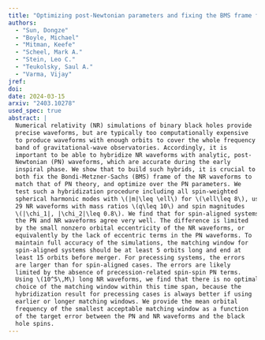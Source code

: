 ```yaml
---
title: "Optimizing post-Newtonian parameters and fixing the BMS frame for numerical-relativity waveform hybridizations"
authors:
  - "Sun, Dongze"
  - "Boyle, Michael"
  - "Mitman, Keefe"
  - "Scheel, Mark A."
  - "Stein, Leo C."
  - "Teukolsky, Saul A."
  - "Varma, Vijay"
jref:
doi:
date: 2024-03-15
arxiv: "2403.10278"
used_spec: true
abstract: |
  Numerical relativity (NR) simulations of binary black holes provide
  precise waveforms, but are typically too computationally expensive
  to produce waveforms with enough orbits to cover the whole frequency
  band of gravitational-wave observatories. Accordingly, it is
  important to be able to hybridize NR waveforms with analytic, post-
  Newtonian (PN) waveforms, which are accurate during the early
  inspiral phase. We show that to build such hybrids, it is crucial to
  both fix the Bondi-Metzner-Sachs (BMS) frame of the NR waveforms to
  match that of PN theory, and optimize over the PN parameters. We
  test such a hybridization procedure including all spin-weighted
  spherical harmonic modes with \(|m|\leq \ell\) for \(\ell\leq 8\), using
  29 NR waveforms with mass ratios \(q\leq 10\) and spin magnitudes
  \(|\chi_1|, |\chi_2|\leq 0.8\). We find that for spin-aligned systems,
  the PN and NR waveforms agree very well. The difference is limited
  by the small nonzero orbital eccentricity of the NR waveforms, or
  equivalently by the lack of eccentric terms in the PN waveforms. To
  maintain full accuracy of the simulations, the matching window for
  spin-aligned systems should be at least 5 orbits long and end at
  least 15 orbits before merger. For precessing systems, the errors
  are larger than for spin-aligned cases. The errors are likely
  limited by the absence of precession-related spin-spin PN terms.
  Using \(10^5\,M\) long NR waveforms, we find that there is no optimal
  choice of the matching window within this time span, because the
  hybridization result for precessing cases is always better if using
  earlier or longer matching windows. We provide the mean orbital
  frequency of the smallest acceptable matching window as a function
  of the target error between the PN and NR waveforms and the black
  hole spins.
---
```

